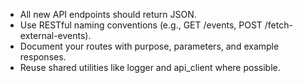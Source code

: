- All new API endpoints should return JSON.
- Use RESTful naming conventions (e.g., GET /events, POST /fetch-external-events).
- Document your routes with purpose, parameters, and example responses.
- Reuse shared utilities like logger and api_client where possible.

